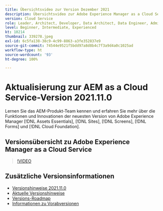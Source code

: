 ```yaml
---
title: Übersichtsvideo zur Version Dezember 2021
description: Übersichtsvideo zur Adobe Experience Manager as a Cloud Service-Version 2021.11.0.
version: Cloud Service
role: Leader, Architect, Developer, Data Architect, Data Engineer, Admin, User
level: Beginner, Intermediate, Experienced
kt: 10214
thumbnail: 339278.jpeg
exl-id: 6c5fa138-38c9-4c99-8863-a3fe352837e9
source-git-commit: 74544e9521f5bdd97a8d8b4c7f3a9d4a0c1025ad
workflow-type: ht
source-wordcount: '93'
ht-degree: 100%

---
```


# Aktualisierung zur AEM as a Cloud Service-Version 2021.11.0

Lernen Sie das AEM-Produkt-Team kennen und erfahren Sie mehr über die Funktionen und Innovationen der neuesten Version von Adobe Experience Manager [!DNL Assets Essentials], [!DNL Sites], [!DNL Screens], [!DNL Forms] und [!DNL Cloud Foundation].

## Versionsübersicht zu Adobe Experience Manager as a Cloud Service

>[!VIDEO](https://video.tv.adobe.com/v/339278/?quality=12&learn=on)

## Zusätzliche Versionsinformationen

* [Versionshinweise 2021.11.0](https://experienceleague.adobe.com/docs/experience-manager-cloud-service/content/release-notes/release-notes/2021/release-notes-2021-11-0.html?lang=de)
* [Aktuelle Versionshinweise](https://experienceleague.adobe.com/docs/experience-manager-cloud-service/content/release-notes/home.html?lang=de)
* [Versions-Roadmap](https://experienceleague.adobe.com/docs/experience-manager-release-information/aem-release-updates/update-releases-roadmap.html?lang=de)
* [Informationen zu Vorabversionen](https://experienceleague.adobe.com/docs/experience-manager-cloud-service/content/release-notes/prerelease.html?lang=de)
